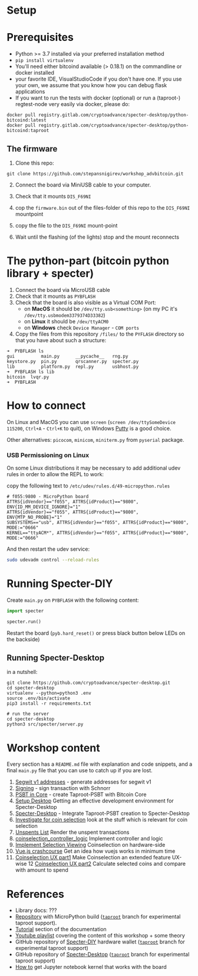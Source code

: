 # Setup

# Prerequisites
* Python >= 3.7 installed via your preferred installation method
* `pip install virtualenv`
* You'll need either bitcoind available (> 0.18.1) on the commandline or docker installed
* your favorite IDE, VisualStudioCode if you don't have one. If you use your own, we assume that you know how you can debug flask applications
* If you want to run the tests with docker (optional) or run a (taproot-) regtest-node very easily via docker, please do:
```
docker pull registry.gitlab.com/cryptoadvance/specter-desktop/python-bitcoind:latest
docker pull registry.gitlab.com/cryptoadvance/specter-desktop/python-bitcoind:taproot
```

## The firmware
1. Clone this repo:
```
git clone https://github.com/stepansnigirev/workshop_advbitcoin.git
```
2. Connect the board via MiniUSB cable to your computer.
3. Check that it mounts  `DIS_F69NI`

4. cop the `firmware.bin` out of the files-folder of this repo to the `DIS_F69NI` mountpoint

5. copy the file to the  `DIS_F69NI` mount-point
6. Wait until the flashing (of the lights) stop and the mount reconnects

# The python-part (bitcoin python library + specter)

1. Connect the board via MicroUSB cable
2. Check that it mounts as `PYBFLASH`
4. Check that the board is also visible as a Virtual COM Port:
	- on **MacOS** it should be `/dev/tty.usb<something>` (on my PC it's `/dev/tty.usbmodem3379374D33382`)
	- on **Linux** it should be `/dev/ttyACM0`
	- on **Windows** check `Device Manager` - `COM ports`
5. Copy the files from this repository `/files/` to the `PYFLASH` directory so that you have about such a structure:
```
➜  PYBFLASH ls       
gui          main.py      __pycache__   rng.py
keystore.py  pin.py       qrscanner.py  specter.py
lib          platform.py  repl.py       usbhost.py
➜  PYBFLASH ls lib   
bitcoin  lvqr.py
➜  PYBFLASH 

```

# How to connect

On Linux and MacOS you can use `screen` (`screen /dev/ttySomeDevice 115200`, `Ctrl+A` - `Ctrl+K` to quit), on Windows [Putty](https://www.putty.org/) is a good choice.

Other alternatives: `picocom`, `minicom`, `miniterm.py` from `pyserial` package.

### USB Permissioning on Linux

On some Linux distributions it may be necessary to add additional udev rules in order to allow the REPL to work:

copy the following text to `/etc/udev/rules.d/49-micropython.rules`
```
# f055:9800 - MicroPython board
ATTRS{idVendor}=="f055", ATTRS{idProduct}=="9800", ENV{ID_MM_DEVICE_IGNORE}="1"
ATTRS{idVendor}=="f055", ATTRS{idProduct}=="9800", ENV{MTP_NO_PROBE}="1"
SUBSYSTEMS=="usb", ATTRS{idVendor}=="f055", ATTRS{idProduct}=="9800", MODE:="0666"
KERNEL=="ttyACM*", ATTRS{idVendor}=="f055", ATTRS{idProduct}=="9800", MODE:="0666"
```

And then restart the udev service:

```bash
sudo udevadm control --reload-rules
```

# Running Specter-DIY

Create `main.py` on `PYBFLASH` with the following content:

```py
import specter

specter.run()
```

Restart the board (`pyb.hard_reset()` or press black button below LEDs on the backside)

## Running Specter-Desktop

in a nutshell:
```
git clone https://github.com/cryptoadvance/specter-desktop.git
cd specter-desktop
virtualenv --python=python3 .env
source .env/bin/activate
pip3 install -r requirements.txt

# run the server
cd specter-desktop
python3 src/specter/server.py
```

# Workshop content

Every section has a `README.md` file with explanation and code snippets, and a final `main.py` file that you can use to catch up if you are lost.

1. [Segwit v1 addresses](./01_schnorr) - generate addresses for segwit v1
2. [Signing](./02_signing) - sign transaction with Schnorr
3. [PSBT in Core](./03_psbt) - create Taproot-PSBT with Bitcoin Core
4. [Setup Desktop](./04_setup_desktop) Getting an effective development environment for Specter-Desktop
5. [Specter-Desktop](./05_specter_desktop) - Integrate Taproot-PSBT creation to Specter-Desktop
6. [Investigate for coin selection](./06_txselect_investigate) look at the stuff which is relevant for coin selection
7. [Unspents List](./07_txselect_rendering) Render the unspent transactions
8. [coinselection_controller_logic](./08_txselect_controller_logic) Implement controller and logic
9. [Implement Selection Viewing](./09_txselect_diy) Coinselection on hardware-side
10. [Vue.js crashcourse](./10_vuejs_crashcourse) Get an idea how vuejs works in minimum time
11. [Coinselection UX part1](./11_txselect_ux_part1) Make Coinselection an extended feature UX-wise
12 [Coinselection UX part2](./12_txselect_ux_part2) Calculate selected coins and compare with amount to spend

# References

- Library docs: ???
- [Repository](https://github.com/diybitcoinhardware/f469-disco/) with MicroPython build ([`taproot`](https://github.com/diybitcoinhardware/f469-disco/tree/taproot) branch for experimental taproot support).
- [Tutorial](https://github.com/diybitcoinhardware/f469-disco/tree/master/docs/tutorial/) section of the documentation
- [Youtube playlist](https://www.youtube.com/playlist?list=PLn2qRQUAAg0z_-R0swVuSsNS9bzRu6oP5) covering the content of this workshop + some theory
- GitHub repository of [Specter-DIY](https://github.com/cryptoadvance/specter-diy) hardware wallet ([`taproot`](https://github.com/cryptoadvance/specter-diy/tree/taproot) branch for experimental taproot support)
- GitHub repository of [Specter-Desktop](https://github.com/cryptoadvance/specter-desktop) ([`taproot`](https://github.com/cryptoadvance/specter-desktop/tree/taproot) branch for experimental taproot support)
- [How to](https://github.com/diybitcoinhardware/f469-disco/tree/master/jupyter_kernel)  get Jupyter notebook kernel that works with the board
